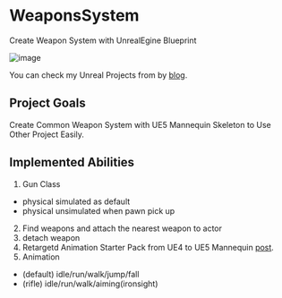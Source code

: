 # WeaponsSystem
Create Weapon System with UnrealEgine Blueprint

![image](https://blog.kakaocdn.net/dn/cSiGCA/btrKktcsYv8/VBgYg3cSnrCIvK0hnJZtS1/img.gif)

You can check my Unreal Projects from by [blog](https://stein-log.tistory.com/category/Programming/UnrealEngine).

## Project Goals
Create Common Weapon System with UE5 Mannequin Skeleton to Use Other Project Easily.

## Implemented Abilities
1. Gun Class
  - physical simulated as default
  - physical unsimulated when pawn pick up
2. Find weapons and attach the nearest weapon to actor
3. detach weapon
4. Retargetd Animation Starter Pack from UE4 to UE5 Mannequin [post](https://stein-log.tistory.com/72).
5. Animation
  - (default) idle/run/walk/jump/fall
  - (rifle) idle/run/walk/aiming(ironsight)
  
